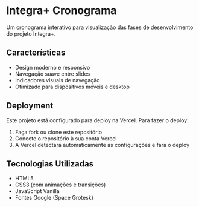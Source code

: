 # Integra+ Cronograma

Um cronograma interativo para visualização das fases de desenvolvimento do projeto Integra+.

## Características

- Design moderno e responsivo
- Navegação suave entre slides
- Indicadores visuais de navegação
- Otimizado para dispositivos móveis e desktop

## Deployment

Este projeto está configurado para deploy na Vercel. Para fazer o deploy:

1. Faça fork ou clone este repositório
2. Conecte o repositório à sua conta Vercel
3. A Vercel detectará automaticamente as configurações e fará o deploy

## Tecnologias Utilizadas

- HTML5
- CSS3 (com animações e transições)
- JavaScript Vanilla
- Fontes Google (Space Grotesk)
